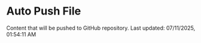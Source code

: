 # Auto Push File

Content that will be pushed to GitHub repository.
Last updated: 07/11/2025, 01:54:11 AM